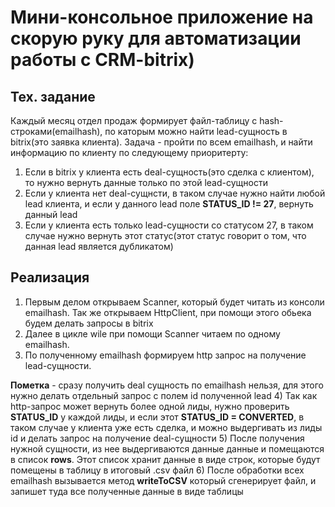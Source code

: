 # Мини-консольное приложение на скорую руку для автоматизации работы с CRM-bitrix)
## Тех. задание

Каждый месяц отдел продаж формирует файл-таблицу с hash-строками(emailhash),
по каторым можно найти lead-сущность в bitrix(это заявка клиента). Задача - 
пройти по всем emailhash, и найти информацию по клиенту по следующему приоритерту:

1) Если в bitrix у клиента есть deal-сущность(это сделка с клиентом), то нужно
вернуть данные только по этой lead-сущности
2) Если у клиента нет deal-сущнсти, в таком случае нужно найти любой lead клиента,
и если у данного lead поле **STATUS_ID != 27**, вернуть данный lead
3) Если у клиента есть только lead-сущности со статусом 27, в таком случае нужно 
вернуть этот статус(этот статус говорит о том, что данная lead является дубликатом)


## Реализация 

1) Первым делом открываем Scanner, который будет читать из консоли emailhash. 
Так же открываем HttpClient, при помощи этого обьека будем делать запросы в bitrix
2) Далее в цикле wile при помощи Scanner читаем по одному emailhash.
3) По полученному emailhash формируем http запрос на получение lead-сущности. 

**Пометка** - сразу получить deal сущность по emailhash нельзя, для этого нужно 
делать отдельный запрос с полем id полученной lead
4) Так как http-запрос может вернуть более одной лиды, нужно проверить **STATUS_ID**
у каждой лиды, и если этот **STATUS_ID = CONVERTED**, в таком случае у клиента уже 
есть сделка, и можно выдергивать из лиды id и делать запрос на получение deal-сущности 
5) После получения нужной сущности, из нее выдергиваются данные данные и помещаются 
в список **rows**. Этот список хранит данные в виде строк, которые будут помещены в
 таблицу в итоговый .csv файл 
6) После обработки всех emailhash вызывается метод **writeToCSV** который сгенерирует 
файл, и запишет туда все полученные данные в виде таблицы

